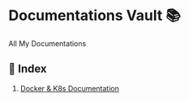 # **Documentations Vault 📚**

All My Documentations

## **📄 Index**

1. [Docker & K8s Documentation](./DockerAndK8s.md)